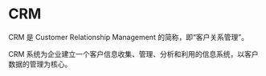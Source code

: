 # CRM

CRM 是 Customer Relationship Management 的简称，即“客户关系管理”。

CRM 系统为企业建立一个客户信息收集、管理、分析和利用的信息系统，以客户数据的管理为核心。
